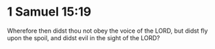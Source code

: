 # 1 Samuel 15:19

Wherefore then didst thou not obey the voice of the LORD, but didst fly upon the spoil, and didst evil in the sight of the LORD?